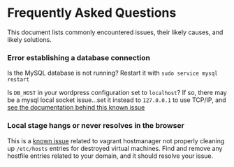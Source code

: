 # Frequently Asked Questions

This document lists commonly encountered issues, their likely causes, and likely solutions.

### Error establishing a database connection

Is the MySQL database is not running? Restart it with `sudo service mysql restart`

Is `DB_HOST` in your wordpress configuration set to `localhost`? If so, there may be a mysql local socket issue...set it instead to `127.0.0.1` to use TCP/IP, and [see the documentation behind this known issue](http://php.net/mysql_connect#refsect1-function.mysql-connect-notes)

### Local stage hangs or never resolves in the browser

This is a [known issue](https://github.com/evolution/wordpress/issues/74) related to vagrant hostmanager not properly cleaning up `/etc/hosts` entries for destroyed virtual machines. Find and remove any hostfile entries related to your domain, and it should resolve your issue.
